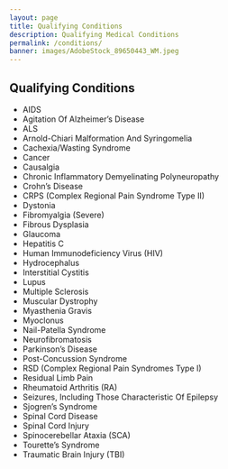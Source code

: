 ```yaml
---
layout: page
title: Qualifying Conditions
description: Qualifying Medical Conditions
permalink: /conditions/
banner: images/AdobeStock_89650443_WM.jpeg
---
```


## Qualifying Conditions
* AIDS
* Agitation Of Alzheimer’s Disease
* ALS
* Arnold-Chiari Malformation And Syringomelia
* Cachexia/Wasting Syndrome
* Cancer
* Causalgia
* Chronic Inflammatory Demyelinating Polyneuropathy
* Crohn’s Disease
* CRPS (Complex Regional Pain Syndrome Type II)
* Dystonia
* Fibromyalgia (Severe)
* Fibrous Dysplasia
* Glaucoma
* Hepatitis C
* Human Immunodeficiency Virus (HIV)
* Hydrocephalus
* Interstitial Cystitis
* Lupus
* Multiple Sclerosis
* Muscular Dystrophy
* Myasthenia Gravis
* Myoclonus
* Nail-Patella Syndrome
* Neurofibromatosis
* Parkinson’s Disease
* Post-Concussion Syndrome
* RSD (Complex Regional Pain Syndromes Type I)
* Residual Limb Pain
* Rheumatoid Arthritis (RA)
* Seizures, Including Those Characteristic Of Epilepsy
* Sjogren’s Syndrome
* Spinal Cord Disease
* Spinal Cord Injury
* Spinocerebellar Ataxia (SCA)
* Tourette’s Syndrome
* Traumatic Brain Injury (TBI)

